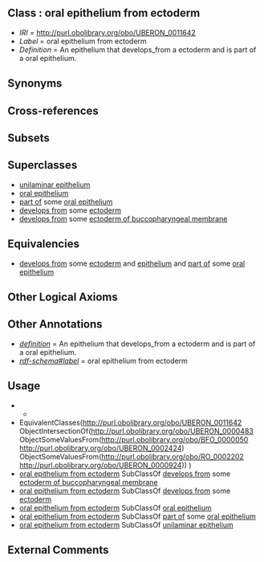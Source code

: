 
## Class : oral epithelium from ectoderm

 * *IRI* = http://purl.obolibrary.org/obo/UBERON_0011642
 * *Label* = oral epithelium from ectoderm
 * *Definition* = An epithelium that develops_from a ectoderm and is part of a oral epithelium.

## Synonyms


## Cross-references


## Subsets


## Superclasses

 * [unilaminar epithelium](../../UBERON/90/UBERON_0000490.md)
 * [oral epithelium](../../UBERON/24/UBERON_0002424.md)
 * [part of](../../BFO/50/BFO_0000050.md) some [oral epithelium](../../UBERON/24/UBERON_0002424.md)
 * [develops from](../../RO/02/RO_0002202.md) some [ectoderm](../../UBERON/24/UBERON_0000924.md)
 * [develops from](../../RO/02/RO_0002202.md) some [ectoderm of buccopharyngeal membrane](../../UBERON/79/UBERON_0009479.md)

## Equivalencies

 * [develops from](../../RO/02/RO_0002202.md) some [ectoderm](../../UBERON/24/UBERON_0000924.md) and [epithelium](../../UBERON/83/UBERON_0000483.md) and [part of](../../BFO/50/BFO_0000050.md) some [oral epithelium](../../UBERON/24/UBERON_0002424.md)

## Other Logical Axioms


## Other Annotations

 * *[definition](../../IAO/15/IAO_0000115.md)* = An epithelium that develops_from a ectoderm and is part of a oral epithelium.
 * *[rdf-schema#label](../../el/rdf-schema#label.md)* = oral epithelium from ectoderm

## Usage

 * -
 * EquivalentClasses(<http://purl.obolibrary.org/obo/UBERON_0011642> ObjectIntersectionOf(<http://purl.obolibrary.org/obo/UBERON_0000483> ObjectSomeValuesFrom(<http://purl.obolibrary.org/obo/BFO_0000050> <http://purl.obolibrary.org/obo/UBERON_0002424>) ObjectSomeValuesFrom(<http://purl.obolibrary.org/obo/RO_0002202> <http://purl.obolibrary.org/obo/UBERON_0000924>)) )
 * [oral epithelium from ectoderm](../../UBERON/42/UBERON_0011642.md) SubClassOf [develops from](../../RO/02/RO_0002202.md) some [ectoderm of buccopharyngeal membrane](../../UBERON/79/UBERON_0009479.md)
 * [oral epithelium from ectoderm](../../UBERON/42/UBERON_0011642.md) SubClassOf [develops from](../../RO/02/RO_0002202.md) some [ectoderm](../../UBERON/24/UBERON_0000924.md)
 * [oral epithelium from ectoderm](../../UBERON/42/UBERON_0011642.md) SubClassOf [oral epithelium](../../UBERON/24/UBERON_0002424.md)
 * [oral epithelium from ectoderm](../../UBERON/42/UBERON_0011642.md) SubClassOf [part of](../../BFO/50/BFO_0000050.md) some [oral epithelium](../../UBERON/24/UBERON_0002424.md)
 * [oral epithelium from ectoderm](../../UBERON/42/UBERON_0011642.md) SubClassOf [unilaminar epithelium](../../UBERON/90/UBERON_0000490.md)

## External Comments


